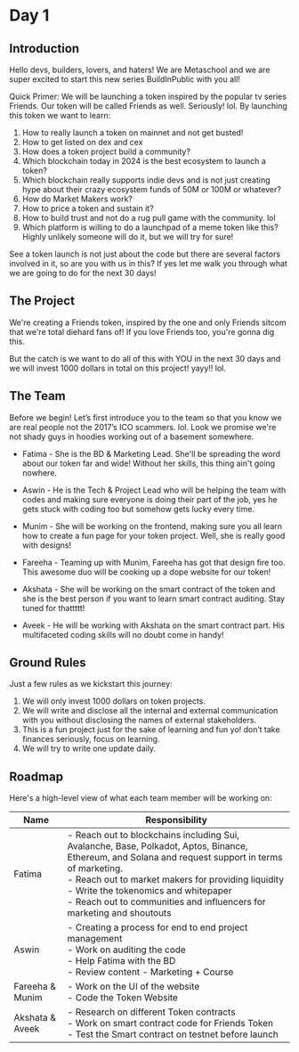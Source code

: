 
 # Day 1

## Introduction

Hello devs, builders, lovers, and haters! We are Metaschool and we are super excited to start this new series BuildInPublic with you all!

Quick Primer: We will be launching a token inspired by the popular tv series Friends. Our token will be called Friends as well. Seriously! lol. By launching this token we want to learn:

1. How to really launch a token on mainnet and not get busted!
2. How to get listed on dex and cex
3. How does a token project build a community?
4. Which blockchain today in 2024 is the best ecosystem to launch a token?
5. Which blockchain really supports indie devs and is not just creating hype about their crazy ecosystem funds of 50M or 100M or whatever?
6. How do Market Makers work?
7. How to price a token and sustain it?
8. How to build trust and not do a rug pull game with the community. lol
9. Which platform is willing to do a launchpad of a meme token like this? Highly unlikely someone will do it, but we will try for sure!

See a token launch is not just about the code but there are several factors involved in it, so are you with us in this? If yes let me walk you through what we are going to do for the next 30 days!

## The Project

We're creating a Friends token, inspired by the one and only Friends sitcom that we're total diehard fans of! If you love Friends too, you're gonna dig this.

But the catch is we want to do all of this with YOU in the next 30 days and we will invest 1000 dollars in total on this project! yayy!! lol. 

## The Team

Before we begin! Let’s first introduce you to the team so that you know we are real people not the 2017’s ICO scammers. lol. Look we promise we're not shady guys in hoodies working out of a basement somewhere.

- Fatima - She is the BD & Marketing Lead. She'll be spreading the word about our token far and wide! Without her skills, this thing ain't going nowhere.

- Aswin - He is the Tech & Project Lead who will be helping the team with codes and making sure everyone is doing their part of the job, yes he gets stuck with coding too but somehow gets lucky every time.
- Munim - She will be working on the frontend, making sure you all learn how to create a fun page for your token project. Well, she is really good with designs!
- Fareeha - Teaming up with Munim, Fareeha has got that design fire too. This awesome duo will be cooking up a dope website for our token!
- Akshata - She will be working on the smart contract of the token and she is the best person if you want to learn smart contract auditing. Stay tuned for thattttt!
- Aveek - He will be working with Akshata on the smart contract part. His multifaceted coding skills will no doubt come in handy!

## Ground Rules

Just a few rules as we kickstart this journey:

1. We will only invest 1000 dollars on token projects. 
2. We will write and disclose all the internal and external communication with you without disclosing the names of external stakeholders. 
3. This is a fun project just for the sake of learning and fun yo! don’t take finances seriously, focus on learning.
4. We will try to write one update daily. 

## Roadmap

Here's a high-level view of what each team member will be working on:

| Name | Responsibility |
|-|-|  
| Fatima | - Reach out to blockchains including Sui, Avalanche, Base, Polkadot, Aptos, Binance, Ethereum, and Solana and request support in terms of marketing.<br>- Reach out to market makers for providing liquidity<br>- Write the tokenomics and whitepaper<br>- Reach out to communities and influencers for marketing and shoutouts |
| Aswin | - Creating a process for end to end project management<br>- Work on auditing the code<br>- Help Fatima with the BD<br>- Review content - Marketing + Course |
| Fareeha & Munim | - Work on the UI of the website<br>- Code the Token Website |
| Akshata & Aveek | - Research on different Token contracts<br>- Work on smart contract code for Friends Token<br>- Test the Smart contract on testnet before launch |
